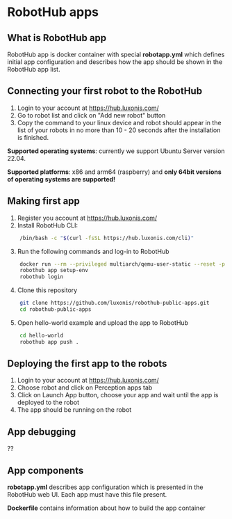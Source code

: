 # RobotHub apps

## What is RobotHub app ##

RobotHub app is docker container with special **robotapp.yml** which defines initial app configuration and describes how the app should be shown in the RobotHub app list.


## Connecting your first robot to the RobotHub

1. Login to your account at https://hub.luxonis.com/
2. Go to robot list and click on "Add new robot" button
3. Copy the command to your linux device and robot should appear in the list of your robots in no more than 10 - 20 seconds after the installation is finished.

**Supported operating systems**: currently we support Ubuntu Server version 22.04.

**Supported platforms**: x86 and arm64 (raspberry) and **only 64bit versions of operating systems are supported!**


## Making first app

1. Register you account at https://hub.luxonis.com/
2. Install RobotHub CLI: 
```bash
    /bin/bash -c "$(curl -fsSL https://hub.luxonis.com/cli)"
```
3. Run the following commands and log-in to RobotHub
```bash
    docker run --rm --privileged multiarch/qemu-user-static --reset -p yes
    robothub app setup-env
    robothub login
```
4. Clone this repository
```bash
    git clone https://github.com/luxonis/robothub-public-apps.git
    cd robothub-public-apps
```
5. Open hello-world example and upload the app to RobotHub
```bash
    cd hello-world
    robothub app push .
```

## Deploying the first app to the robots

1. Login to your account at https://hub.luxonis.com/
2. Choose robot and click on Perception apps tab
3. Click on Launch App button, choose your app and wait until the app is deployed to the robot
4. The app should be running on the robot

## App debugging ##

??


## App components ##

**robotapp.yml** describes app configuration which is presented in the RobotHub web UI. Each app must have this file present.


**Dockerfile** contains information about how to build the app container











